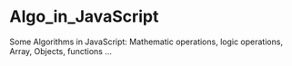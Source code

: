 # Algo_in_JavaScript
Some Algorithms in JavaScript: Mathematic operations, logic operations, Array, Objects, functions ...
